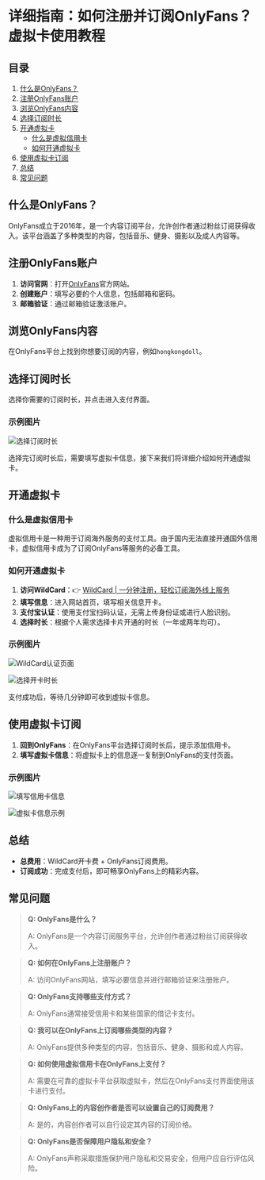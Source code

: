 # 详细指南：如何注册并订阅OnlyFans？虚拟卡使用教程

## 目录

1. [什么是OnlyFans？](#什么是onlyfans)
2. [注册OnlyFans账户](#注册onlyfans账户)
3. [浏览OnlyFans内容](#浏览onlyfans内容)
4. [选择订阅时长](#选择订阅时长)
5. [开通虚拟卡](#开通虚拟卡)
   - [什么是虚拟信用卡](#什么是虚拟信用卡)
   - [如何开通虚拟卡](#如何开通虚拟卡)
6. [使用虚拟卡订阅](#使用虚拟卡订阅)
7. [总结](#总结)
8. [常见问题](#常见问题)

## 什么是OnlyFans？

OnlyFans成立于2016年，是一个内容订阅平台，允许创作者通过粉丝订阅获得收入。该平台涵盖了多种类型的内容，包括音乐、健身、摄影以及成人内容等。

## 注册OnlyFans账户

1. **访问官网**：打开[OnlyFans](https://onlyfans.com/)官方网站。
2. **创建账户**：填写必要的个人信息，包括邮箱和密码。
3. **邮箱验证**：通过邮箱验证激活账户。

## 浏览OnlyFans内容

在OnlyFans平台上找到你想要订阅的内容，例如`hongkongdoll`。

## 选择订阅时长

选择你需要的订阅时长，并点击进入支付界面。

### 示例图片

![选择订阅时长](https://bbtdd.com/img/62667181139.webp)

选择完订阅时长后，需要填写虚拟卡信息，接下来我们将详细介绍如何开通虚拟卡。

## 开通虚拟卡

### 什么是虚拟信用卡

虚拟信用卡是一种用于订阅海外服务的支付工具。由于国内无法直接开通国外信用卡，虚拟信用卡成为了订阅OnlyFans等服务的必备工具。

### 如何开通虚拟卡

1. **访问WildCard**：👉 [WildCard | 一分钟注册，轻松订阅海外线上服务](https://bbtdd.com/WildCard)
2. **填写信息**：进入网站首页，填写相关信息开卡。
3. **支付宝认证**：使用支付宝扫码认证，无需上传身份证或进行人脸识别。
4. **选择时长**：根据个人需求选择卡片开通的时长（一年或两年均可）。

### 示例图片

![WildCard认证页面](https://bbtdd.com/img/04382089041072.webp)

![选择开卡时长](https://bbtdd.com/img/38876776298.webp)

支付成功后，等待几分钟即可收到虚拟卡信息。

## 使用虚拟卡订阅

1. **回到OnlyFans**：在OnlyFans平台选择订阅时长后，提示添加信用卡。
2. **填写虚拟卡信息**：将虚拟卡上的信息逐一复制到OnlyFans的支付页面。

### 示例图片

![填写信用卡信息](https://bbtdd.com/img/72872930202505.webp)

![虚拟卡信息示例](https://bbtdd.com/img/93492192619.webp)

## 总结

- **总费用**：WildCard开卡费 + OnlyFans订阅费用。
- **订阅成功**：完成支付后，即可畅享OnlyFans上的精彩内容。

## 常见问题

> **Q: OnlyFans是什么？**
>
> A: OnlyFans是一个内容订阅服务平台，允许创作者通过粉丝订阅获得收入。

> **Q: 如何在OnlyFans上注册账户？**
>
> A: 访问OnlyFans网站，填写必要信息并进行邮箱验证来注册账户。

> **Q: OnlyFans支持哪些支付方式？**
>
> A: OnlyFans通常接受信用卡和某些国家的借记卡支付。

> **Q: 我可以在OnlyFans上订阅哪些类型的内容？**
>
> A: OnlyFans提供多种类型的内容，包括音乐、健身、摄影和成人内容。

> **Q: 如何使用虚拟信用卡在OnlyFans上支付？**
>
> A: 需要在可靠的虚拟卡平台获取虚拟卡，然后在OnlyFans支付界面使用该卡进行支付。

> **Q: OnlyFans上的内容创作者是否可以设置自己的订阅费用？**
>
> A: 是的，内容创作者可以自行设定其内容的订阅价格。

> **Q: OnlyFans是否保障用户隐私和安全？**
>
> A: OnlyFans声称采取措施保护用户隐私和交易安全，但用户应自行评估风险。